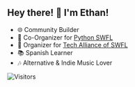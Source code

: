 ## Hey there! 👋 I'm Ethan!

- 🌐 Community Builder
- 🐍 Co-Organizer for [Python SWFL](https://www.meetup.com/pythonswfl/)
- 🚀 Organizer for [Tech Alliance of SWFL](https://www.meetup.com/techallianceswfl/)
- 📚 Spanish Learner
- 🎶 Alternative & Indie Music Lover

![Visitors](https://visitor-badge.laobi.icu/badge?page_id=ethanlanders&left_color=blue&right_color=orange&left_text=Visitors)

